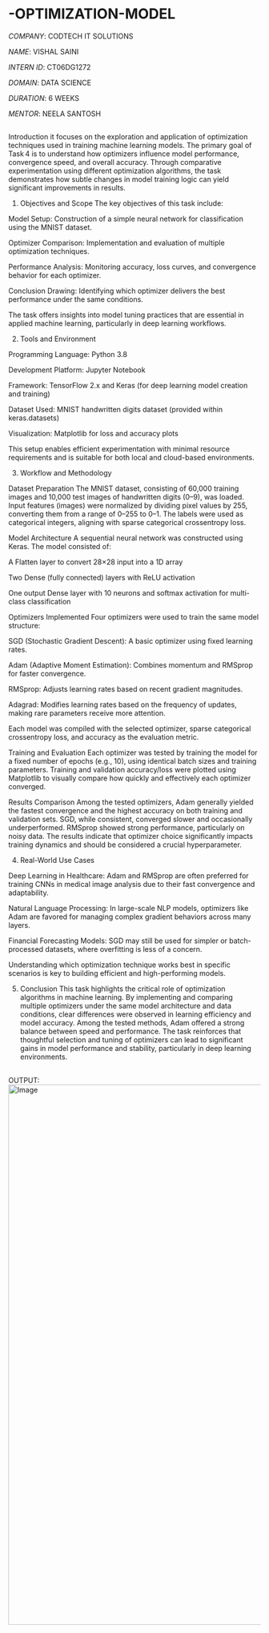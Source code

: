 # -OPTIMIZATION-MODEL


*COMPANY*: CODTECH IT SOLUTIONS

*NAME*: VISHAL SAINI

*INTERN ID*: CT06DG1272

*DOMAIN*: DATA SCIENCE 

*DURATION*: 6 WEEKS

*MENTOR*: NEELA SANTOSH

##
Introduction
it focuses on the exploration and application of optimization techniques used in training machine learning models. The primary goal of Task 4 is to understand how optimizers influence model performance, convergence speed, and overall accuracy. Through comparative experimentation using different optimization algorithms, the task demonstrates how subtle changes in model training logic can yield significant improvements in results.

1. Objectives and Scope
The key objectives of this task include:

Model Setup: Construction of a simple neural network for classification using the MNIST dataset.

Optimizer Comparison: Implementation and evaluation of multiple optimization techniques.

Performance Analysis: Monitoring accuracy, loss curves, and convergence behavior for each optimizer.

Conclusion Drawing: Identifying which optimizer delivers the best performance under the same conditions.

The task offers insights into model tuning practices that are essential in applied machine learning, particularly in deep learning workflows.

2. Tools and Environment

Programming Language: Python 3.8

Development Platform: Jupyter Notebook

Framework: TensorFlow 2.x and Keras (for deep learning model creation and training)

Dataset Used: MNIST handwritten digits dataset (provided within keras.datasets)

Visualization: Matplotlib for loss and accuracy plots

This setup enables efficient experimentation with minimal resource requirements and is suitable for both local and cloud-based environments.

3. Workflow and Methodology

Dataset Preparation
The MNIST dataset, consisting of 60,000 training images and 10,000 test images of handwritten digits (0–9), was loaded. Input features (images) were normalized by dividing pixel values by 255, converting them from a range of 0–255 to 0–1. The labels were used as categorical integers, aligning with sparse categorical crossentropy loss.

Model Architecture
A sequential neural network was constructed using Keras. The model consisted of:

A Flatten layer to convert 28×28 input into a 1D array

Two Dense (fully connected) layers with ReLU activation

One output Dense layer with 10 neurons and softmax activation for multi-class classification

Optimizers Implemented
Four optimizers were used to train the same model structure:

SGD (Stochastic Gradient Descent): A basic optimizer using fixed learning rates.

Adam (Adaptive Moment Estimation): Combines momentum and RMSprop for faster convergence.

RMSprop: Adjusts learning rates based on recent gradient magnitudes.

Adagrad: Modifies learning rates based on the frequency of updates, making rare parameters receive more attention.

Each model was compiled with the selected optimizer, sparse categorical crossentropy loss, and accuracy as the evaluation metric.

Training and Evaluation
Each optimizer was tested by training the model for a fixed number of epochs (e.g., 10), using identical batch sizes and training parameters.
Training and validation accuracy/loss were plotted using Matplotlib to visually compare how quickly and effectively each optimizer converged.

Results Comparison
Among the tested optimizers, Adam generally yielded the fastest convergence and the highest accuracy on both training and validation sets. SGD, while consistent, converged slower and occasionally underperformed. RMSprop showed strong performance, particularly on noisy data.
The results indicate that optimizer choice significantly impacts training dynamics and should be considered a crucial hyperparameter.

4. Real-World Use Cases

Deep Learning in Healthcare: Adam and RMSprop are often preferred for training CNNs in medical image analysis due to their fast convergence and adaptability.

Natural Language Processing: In large-scale NLP models, optimizers like Adam are favored for managing complex gradient behaviors across many layers.

Financial Forecasting Models: SGD may still be used for simpler or batch-processed datasets, where overfitting is less of a concern.

Understanding which optimization technique works best in specific scenarios is key to building efficient and high-performing models.

5. Conclusion
This task highlights the critical role of optimization algorithms in machine learning. By implementing and comparing multiple optimizers under the same model architecture and data conditions, clear differences were observed in learning efficiency and model accuracy. Among the tested methods, Adam offered a strong balance between speed and performance. The task reinforces that thoughtful selection and tuning of optimizers can lead to significant gains in model performance and stability, particularly in deep learning environments.
##



##
OUTPUT:
<img width="1920" height="1080" alt="Image" src="https://github.com/user-attachments/assets/43cde070-b02c-46f7-bef8-3921fc1d4436" />

##
